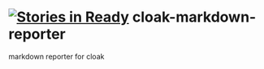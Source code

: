 [![Stories in Ready](https://badge.waffle.io/holyshared/cloak-markdown-reporter.png?label=ready&title=Ready)](https://waffle.io/holyshared/cloak-markdown-reporter)
cloak-markdown-reporter
=======================

markdown reporter for cloak
